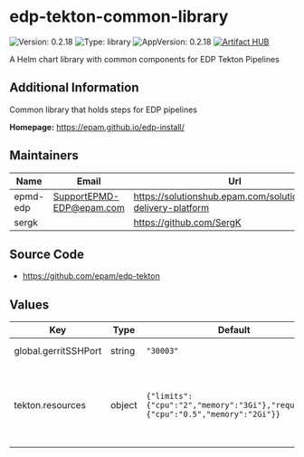 # edp-tekton-common-library

![Version: 0.2.18](https://img.shields.io/badge/Version-0.2.18-informational?style=flat-square) ![Type: library](https://img.shields.io/badge/Type-library-informational?style=flat-square) ![AppVersion: 0.2.18](https://img.shields.io/badge/AppVersion-0.2.18-informational?style=flat-square)
[![Artifact HUB](https://img.shields.io/endpoint?url=https://artifacthub.io/badge/repository/epmdedp)](https://artifacthub.io/packages/search?repo=epmdedp)

A Helm chart library with common components for EDP Tekton Pipelines

## Additional Information

Common library that holds steps for EDP pipelines

**Homepage:** <https://epam.github.io/edp-install/>

## Maintainers

| Name | Email | Url |
| ---- | ------ | --- |
| epmd-edp | <SupportEPMD-EDP@epam.com> | <https://solutionshub.epam.com/solution/epam-delivery-platform> |
| sergk |  | <https://github.com/SergK> |

## Source Code

* <https://github.com/epam/edp-tekton>

## Values

| Key | Type | Default | Description |
|-----|------|---------|-------------|
| global.gerritSSHPort | string | `"30003"` | Gerrit SSH node port |
| tekton.resources | object | `{"limits":{"cpu":"2","memory":"3Gi"},"requests":{"cpu":"0.5","memory":"2Gi"}}` | The resource limits and requests for the Tekton Tasks |
